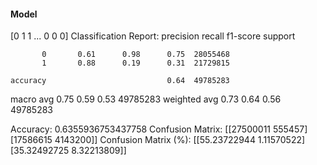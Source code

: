 #### Model
[0 1 1 ... 0 0 0]
Classification Report:
              precision    recall  f1-score   support

           0       0.61      0.98      0.75  28055468
           1       0.88      0.19      0.31  21729815

    accuracy                           0.64  49785283
   macro avg       0.75      0.59      0.53  49785283
weighted avg       0.73      0.64      0.56  49785283

Accuracy: 0.6355936753437758
Confusion Matrix:
[[27500011   555457]
 [17586615  4143200]]
Confusion Matrix (%):
[[55.23722944  1.11570522]
 [35.32492725  8.32213809]]
